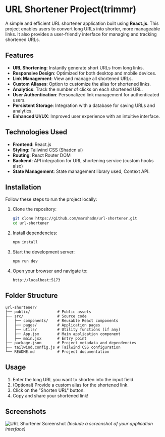 # URL Shortener Project(trimmr)

A simple and efficient URL shortener application built using **React.js**. This project enables users to convert long URLs into shorter, more manageable links. It also provides a user-friendly interface for managing and tracking shortened URLs.

## Features

- **URL Shortening**: Instantly generate short URLs from long links.
- **Responsive Design**: Optimized for both desktop and mobile devices.
- **Link Management**: View and manage all shortened URLs.
- **Custom Aliases**: Option to customize the alias for shortened links.
- **Analytics**: Track the number of clicks on each shortened URL.
- **User Authentication**: Personalized link management for authenticated users.
- **Persistent Storage**: Integration with a database for saving URLs and analytics.
- **Enhanced UI/UX**: Improved user experience with an intuitive interface.

## Technologies Used

- **Frontend**: React.js
- **Styling**: Tailwind CSS (Shadcn ui)
- **Routing**: React Router DOM 
- **Backend**: API integration for URL shortening service (custom hooks also)
- **State Management**: State management library  used,  Context API.

## Installation

Follow these steps to run the project locally:

1. Clone the repository:
   ```bash
   git clone https://github.com/marshadn/url-shortener.git
   cd url-shortener
   ```

2. Install dependencies:
   ```bash
   npm install
   ```

3. Start the development server:
   ```bash
   npm run dev
   ```

4. Open your browser and navigate to:
   ```
   http://localhost:5173
   ```

## Folder Structure

```plaintext
url-shortener/
├── public/            # Public assets
├── src/               # Source code
│   ├── components/    # Reusable React components
│   ├── pages/         # Application pages
│   ├── utils/         # Utility functions (if any)
│   ├── App.jsx        # Main application component
│   ├── main.jsx       # Entry point
├── package.json       # Project metadata and dependencies
├── tailwind.config.js # Tailwind CSS configuration
└── README.md          # Project documentation
```

## Usage

1. Enter the long URL you want to shorten into the input field.
2. (Optional) Provide a custom alias for the shortened link.
3. Click on the "Shorten URL" button.
4. Copy and share your shortened link!

## Screenshots

![URL Shortener Screenshot](screenshot.png)
*(Include a screenshot of your application interface)*


